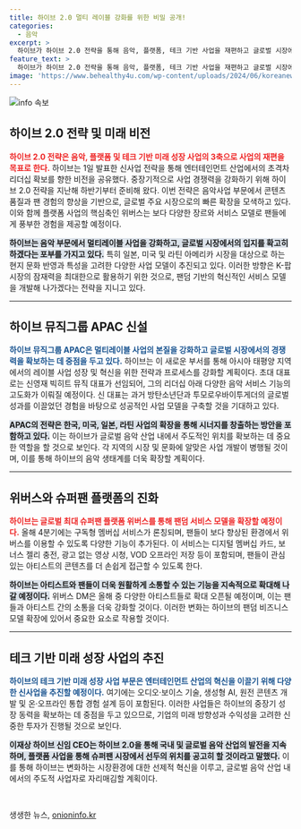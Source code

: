 ```yaml
---
title: 하이브 2.0 멀티 레이블 강화를 위한 비밀 공개!
categories:
  - 음악
excerpt: >
  하이브가 하이브 2.0 전략을 통해 음악, 플랫폼, 테크 기반 사업을 재편하고 글로벌 시장에서 선도적 입지를 다진다. 슈퍼팬 플랫폼 위버스의 구독형 멤버십 런칭과 함께 멀티레이블 사업을 확장하며, K팝의 경계를 넘어 문화의 다양성을 수용하는 혁신의 변화를 보여주는 착실한 행보를 예고한다.
feature_text: >
  하이브가 하이브 2.0 전략을 통해 음악, 플랫폼, 테크 기반 사업을 재편하고 글로벌 시장에서 선도적 입지를 다진다. 슈퍼팬 플랫폼 위버스의 구독형 멤버십 런칭과 함께 멀티레이블 사업을 확장하며, K팝의 경계를 넘어 문화의 다양성을 수용하는 혁신의 변화를 보여주는 착실한 행보를 예고한다.
image: 'https://www.behealthy4u.com/wp-content/uploads/2024/06/koreanews.jpg'
---
```


<p><img src="https://www.behealthy4u.com/wp-content/uploads/2024/06/koreanews.jpg" alt="info 속보" /></p>

<h2 data-ke-size="size26">하이브 2.0 전략 및 미래 비전</h2>

<p data-ke-size="size16"><b><span style="color: #ee2323;">하이브 2.0 전략은 음악, 플랫폼 및 테크 기반 미래 성장 사업의 3축으로 사업의 재편을 목표로 한다.</span></b> 하이브는 1일 발표한 신사업 전략을 통해 엔터테인먼트 산업에서의 초격차 리더십 확보를 향한 비전을 공유했다. 중장기적으로 사업 경쟁력을 강화하기 위해 하이브 2.0 전략을 지난해 하반기부터 준비해 왔다. 이번 전략은 음악사업 부문에서 콘텐츠 품질과 팬 경험의 향상을 기반으로, 글로벌 주요 시장으로의 빠른 확장을 모색하고 있다. 이와 함께 플랫폼 사업의 핵심축인 위버스는 보다 다양한 장르와 서비스 모델로 팬들에게 풍부한 경험을 제공할 예정이다.</p>

<p data-ke-size="size16"><b><span style="background-color: #21538527;">하이브는 음악 부문에서 멀티레이블 사업을 강화하고, 글로벌 시장에서의 입지를 확고히 하겠다는 포부를 가지고 있다.</span></b> 특히 일본, 미국 및 라틴 아메리카 시장을 대상으로 하는 현지 문화 반영과 특성을 고려한 다양한 사업 모델이 추진되고 있다. 이러한 방향은 K-팝 시장의 잠재력을 최대한으로 활용하기 위한 것으로, 팬덤 기반의 혁신적인 서비스 모델을 개발해 나가겠다는 전략을 지니고 있다.</p>

<hr>

<h2 data-ke-size="size26">하이브 뮤직그룹 APAC 신설</h2>

<p data-ke-size="size16"><b><span style="color: #1a5490;">하이브 뮤직그룹 APAC은 멀티레이블 사업의 본질을 강화하고 글로벌 시장에서의 경쟁력을 확보하는 데 중점을 두고 있다.</span></b> 하이브는 이 새로운 부서를 통해 아시아 태평양 지역에서의 레이블 사업 성장 및 혁신을 위한 전략과 프로세스를 강화할 계획이다. 초대 대표로는 신영재 빅히트 뮤직 대표가 선임되어, 그의 리더십 아래 다양한 음악 서비스 기능의 고도화가 이뤄질 예정이다. 신 대표는 과거 방탄소년단과 투모로우바이투게더의 글로벌 성과를 이끌었던 경험을 바탕으로 성공적인 사업 모델을 구축할 것을 기대하고 있다.</p>

<p data-ke-size="size16"><b><span style="background-color: #21538527;">APAC의 전략은 한국, 미국, 일본, 라틴 사업의 확장을 통해 시너지를 창출하는 방안을 포함하고 있다.</span></b> 이는 하이브가 글로벌 음악 산업 내에서 주도적인 위치를 확보하는 데 중요한 역할을 할 것으로 보인다. 각 지역의 시장 및 문화에 알맞은 사업 개발이 병행될 것이며, 이를 통해 하이브의 음악 생태계를 더욱 확장할 계획이다.</p>

<hr>

<h2 data-ke-size="size26">위버스와 슈퍼팬 플랫폼의 진화</h2>

<p data-ke-size="size16"><b><span style="color: #ee2323;">하이브는 글로벌 최대 슈퍼팬 플랫폼 위버스를 통해 팬덤 서비스 모델을 확장할 예정이다.</span></b> 올해 4분기에는 구독형 멤버십 서비스가 론칭되며, 팬들이 보다 향상된 환경에서 위버스를 이용할 수 있도록 다양한 기능이 추가된다. 이 서비스는 디지털 멤버십 카드, 보너스 젤리 충전, 광고 없는 영상 시청, VOD 오프라인 저장 등이 포함되며, 팬들이 관심 있는 아티스트의 콘텐츠를 더 손쉽게 접근할 수 있도록 한다.</p>

<p data-ke-size="size16"><b><span style="background-color: #21538527;">하이브는 아티스트와 팬들이 더욱 원활하게 소통할 수 있는 기능을 지속적으로 확대해 나갈 예정이다.</span></b> 위버스 DM은 올해 중 다양한 아티스트들로 확대 오픈될 예정이며, 이는 팬들과 아티스트 간의 소통을 더욱 강화할 것이다. 이러한 변화는 하이브의 팬덤 비즈니스 모델 확장에 있어서 중요한 요소로 작용할 것이다.</p>

<hr>

<h2 data-ke-size="size26">테크 기반 미래 성장 사업의 추진</h2>

<p data-ke-size="size16"><b><span style="color: #1a5490;">하이브의 테크 기반 미래 성장 사업 부문은 엔터테인먼트 산업의 혁신을 이끌기 위해 다양한 신사업을 추진할 예정이다.</span></b> 여기에는 오디오·보이스 기술, 생성형 AI, 원전 콘텐츠 개발 및 온·오프라인 통합 경험 설계 등이 포함된다. 이러한 사업들은 하이브의 중장기 성장 동력을 확보하는 데 중점을 두고 있으므로, 기업의 미래 방향성과 수익성을 고려한 신중한 투자가 진행될 것으로 보인다.</p>

<p data-ke-size="size16"><b><span style="background-color: #21538527;">이재상 하이브 신임 CEO는 하이브 2.0을 통해 국내 및 글로벌 음악 산업의 발전을 지속하며, 플랫폼 사업을 통해 슈퍼팬 시장에서 선두의 위치를 공고히 할 것이라고 말했다.</span></b> 이를 통해 하이브는 변화하는 시장환경에 대한 선제적 혁신을 이루고, 글로벌 음악 산업 내에서의 주도적 사업자로 자리매김할 계획이다.</p>

<p data-ke-size="size16">&nbsp;</p>
생생한 뉴스, <a href="https://onioninfo.kr" rel="dofollow">onioninfo.kr</a>


